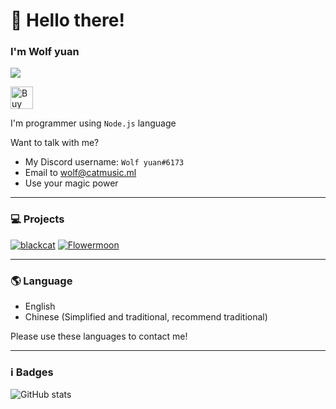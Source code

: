 # 👋 Hello there!
### I'm **Wolf yuan**

![](https://dcbadge.vercel.app/api/shield/669194742218752070?theme=default-inverted)

<a href='https://ko-fi.com/V7V85BBH3' target='_blank'><img height='36' style='border:0px;height:36px;' src='https://cdn.ko-fi.com/cdn/kofi1.png?v=2' border='0' alt='Buy Me a Coffee at ko-fi.com' /></a>

I'm programmer using `Node.js` language

Want to talk with me?
* My Discord username: `Wolf yuan#6173`
* Email to wolf@catmusic.ml
* Use your magic power

***

### 💻 Projects

[![blackcat](https://github-readme-stats.vercel.app/api/pin/?username=blackcatbot&repo=blackcat&bg_color=30,15202b,16283a&title_color=fff&text_color=fff&icon_color=fff)](https://github.com/blackcatbot/blackcat)
[![Flowermoon](https://github-readme-stats.vercel.app/api/pin/?username=wolf-yuan-6115&repo=flowermoon&bg_color=30,15202b,16283a&title_color=fff&text_color=fff&icon_color=fff)](https://github.com/wolf-yuan-6115/flowermoon)

***

### 🌎 Language

- English
- Chinese (Simplified and traditional, recommend traditional)

Please use these languages to contact me!

***

### ℹ️ Badges

![GitHub stats](https://github-readme-stats.vercel.app/api/?username=wolf-yuan-6115&bg_color=30,282828,3f3f3f&title_color=fff&text_color=fff&icon_color=fff)
